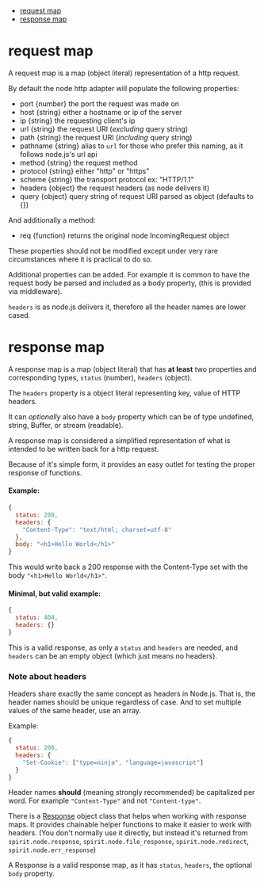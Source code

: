 - [request map](#request-map)
- [response map](#response-map)



# request map

A request map is a map (object literal) representation of a http request.

By default the node http adapter will populate the following properties:

- port {number} the port the request was made on
- host {string} either a hostname or ip of the server
- ip   {string} the requesting client's ip
- url  {string} the request URI (_excluding_ query string)
- path {string} the request URI (_including_ query string)
- pathname {string} alias to `url` for those who prefer this naming, as it follows node.js's url api
- method   {string} the request method
- protocol {string} either "http" or "https"
- scheme   {string} the transport protocol ex: "HTTP/1.1"
- headers  {object} the request headers (as node delivers it)
- query {object} query string of request URI parsed as object (defaults to {})

And additionally a method:

- req {function} returns the original node IncomingRequest object

These properties should not be modified except under very rare circumstances where it is practical to do so.

Additional properties can be added. For example it is common to have the request body be parsed and included as a body property, (this is provided via middleware).

`headers` is as node.js delivers it, therefore all the header names are lower cased.

# response map

A response map is a map (object literal) that has __at least__ two properties and corresponding types, `status` (number), `headers` (object).

The `headers` property is a object literal representing key, value of HTTP headers.

It can _optionally_ also have a `body` property which can be of type undefined, string, Buffer, or stream (readable).

A response map is considered a simplified representation of what is intended to be written back for a http request.

Because of it's simple form, it provides an easy outlet for testing the proper response of functions.

#### Example:
```js
{
  status: 200,
  headers: {
    "Content-Type": "text/html; charset=utf-8"
  },
  body: "<h1>Hello World</h1>"
}
```
This would write back a 200 response with the Content-Type set with the body `"<h1>Hello World</h1>"`.

#### Minimal, but valid example:
```js
{
  status: 404,
  headers: {}
}
```
This is a valid response, as only a `status` and `headers` are needed, and `headers` can be an empty object (which just means no headers).


### Note about headers

Headers share exactly the same concept as headers in Node.js. That is, the header names should be unique regardless of case. And to set multiple values of the same header, use an array.

Example:
```js
{
  status: 200,
  headers: {
    "Set-Cookie": ["type=ninja", "language=javascript"]
  }
}
```

Header names __should__ (meaning strongly recommended) be capitalized per word. For example `"Content-Type"` and not `"Content-type"`.

There is a [Response](https://github.com/spirit-js/spirit/blob/master/docs/api/Response.md) object class that helps when working with response maps. It provides chainable helper functions to make it easier to work with headers. (You don't normally use it directly, but instead it's returned from `spirit.node.response`, `spirit.node.file_response`, `spirit.node.redirect`, `spirit.node.err_response`)

A Response is a valid response map, as it has `status`, `headers`, the optional `body` property.

